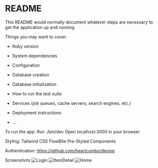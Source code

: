 # README

This README would normally document whatever steps are necessary to get the
application up and running.

Things you may want to cover:

- Ruby version

- System dependencies

- Configuration

- Database creation

- Database initialization

- How to run the test suite

- Services (job queues, cache servers, search engines, etc.)

- Deployment instructions

- ...

To run the app:
Run ./bin/dev
Open localhost:3000 in your browser

Styling:
Tailwind CSS
FlowBite Pre-Styled Components

Authentication:
https://github.com/heartcombo/devise

Screenshots
![Login](https://github.com/calebhadley1/ToDo/assets/8209640/f22c98d3-fb4b-456d-ad47-2b939d7e6d72)
![ItemDetail](https://github.com/calebhadley1/ToDo/assets/8209640/03728fc2-3ffc-4672-b7b1-d2a87dbc37e4)
![Home](https://github.com/calebhadley1/ToDo/assets/8209640/7374f7be-2b77-43c9-9c1b-803c9ae23d6e)
